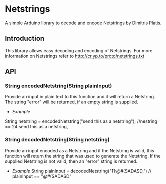 # Netstrings
A simple Arduino library to decode and encode Netstrings by Dimitris Platis.

## Introduction
This library allows easy decoding and encoding of Netstrings. For more information on Netstrings refer to http://cr.yp.to/proto/netstrings.txt

## API
### String encodedNetstring(String plainInput)
Provide an input in plain text to this function and it will return a Netstring. The string "error" will be returned, if an empty string is supplied.
* *Example*

String netstring = encodedNetstring("send this as a netstring");
//nestring == 24:send this as a netstring,

### String decodedNetstring(String netstring)
Provide an input encoded as a Netstring and if the Netstring is valid, this function will return the string that was used to generate the Netstring. If the supplied Netstring is not valid, then an "error" string is returned.

* *Example*
String plainInput = decodedNetstring("11:*@*#(SADASD,")
// plainInput == "*@*#(SADASD"